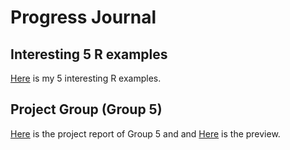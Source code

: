 # Progress Journal

## Interesting 5 R examples

[Here](files/Interesting_5_examples.html) is my 5 interesting R examples.

## Project Group (Group 5)

[Here](https://github.com/BU-IE-360/spring20-SamedBayer/blob/master/IE360_Project_Group5.html) is the project report of Group 5 and and [Here](https://htmlpreview.github.io/?https://github.com/BU-IE-360/spring20-SamedBayer/blob/master/IE360_Project_Group5.html) is the preview.


